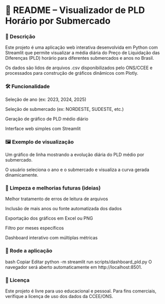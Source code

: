 # 📘 README – Visualizador de PLD Horário por Submercado


### 🧾 Descrição

Este projeto é uma aplicação web interativa desenvolvida em Python com Streamlit que permite visualizar a média diária do Preço de Liquidação das Diferenças (PLD) horário para diferentes submercados e anos no Brasil.

Os dados são lidos de arquivos .csv disponibilizados pelo ONS/CCEE e processados para construção de gráficos dinâmicos com Plotly.

### 🛠️ Funcionalidade

Seleção de ano (ex: 2023, 2024, 2025)

Seleção de submercado (ex: NORDESTE, SUDESTE, etc.)

Geração de gráfico de PLD médio diário

Interface web simples com Streamlit

### 🖼️ Exemplo de visualização

Um gráfico de linha mostrando a evolução diária do PLD médio por submercado.

O usuário seleciona o ano e o submercado e visualiza a curva gerada dinamicamente.

### 🧼 Limpeza e melhorias futuras (ideias)

Melhor tratamento de erros de leitura de arquivos

Inclusão de mais anos ou fonte automatizada dos dados

Exportação dos gráficos em Excel ou PNG

Filtro por meses específicos

Dashboard interativo com múltiplas métricas

### 🚀 Rode a aplicação

bash
Copiar
Editar
python -m streamlit run scripts/dashboard_pld.py
O navegador será aberto automaticamente em http://localhost:8501. 

### 📜 Licença

Este projeto é livre para uso educacional e pessoal. Para fins comerciais, verifique a licença de uso dos dados da CCEE/ONS.

